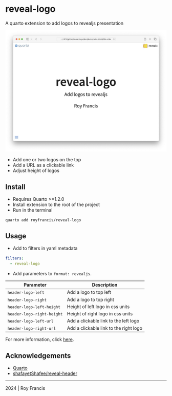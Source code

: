 # reveal-logo

A quarto extension to add logos to revealjs presentation

![](preview.jpg)

- Add one or two logos on the top
- Add a URL as a clickable link
- Adjust height of logos

## Install

- Requires Quarto >=1.2.0
- Install extension to the root of the project 
- Run in the terminal

```
quarto add royfrancis/reveal-logo
```

## Usage

- Add to filters in yaml metadata

```yaml
filters:
  - reveal-logo
```

- Add parameters to `format: revealjs`.

|Parameter|Description|
|---|---|
|`header-logo-left`|Add a logo to top left|
|`header-logo-right`|Add a logo to top right|
|`header-logo-left-height`|Height of left logo in css units|
|`header-logo-right-height`|Height of right logo in css units|
|`header-logo-left-url`|Add a clickable link to the left logo|
|`header-logo-right-url`|Add a clickable link to the right logo|

For more information, click [here](https://royfrancis.github.io/reveal-logo).

## Acknowledgements

- [Quarto](https://quarto.org)
- [shafayetShafee/reveal-header](https://github.com/shafayetShafee/reveal-header)

---

2024 | Roy Francis
